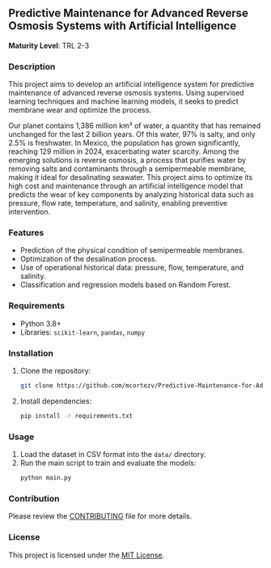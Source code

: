 ## Predictive Maintenance for Advanced Reverse Osmosis Systems with Artificial Intelligence

**Maturity Level**: TRL 2-3

### Description
This project aims to develop an artificial intelligence system for predictive maintenance of advanced reverse osmosis systems. Using supervised learning techniques and machine learning models, it seeks to predict membrane wear and optimize the process.

Our planet contains 1,386 million km³ of water, a quantity that has remained unchanged for the last 2 billion years. Of this water, 97% is salty, and only 2.5% is freshwater. In Mexico, the population has grown significantly, reaching 129 million in 2024, exacerbating water scarcity. Among the emerging solutions is reverse osmosis, a process that purifies water by removing salts and contaminants through a semipermeable membrane, making it ideal for desalinating seawater. This project aims to optimize its high cost and maintenance through an artificial intelligence model that predicts the wear of key components by analyzing historical data such as pressure, flow rate, temperature, and salinity, enabling preventive intervention.

### Features
- Prediction of the physical condition of semipermeable membranes.
- Optimization of the desalination process.
- Use of operational historical data: pressure, flow, temperature, and salinity.
- Classification and regression models based on Random Forest.

### Requirements
- Python 3.8+
- Libraries: `scikit-learn`, `pandas`, `numpy`

### Installation
1. Clone the repository:
   ```bash
   git clone https://github.com/mcortezv/Predictive-Maintenance-for-Advanced-Reverse-Osmosis-Systems-with-Artificial-Intelligence
   ```
2. Install dependencies:
   ```bash
   pip install -r requirements.txt
   ```

### Usage
1. Load the dataset in CSV format into the `data/` directory.
2. Run the main script to train and evaluate the models:
   ```bash
   python main.py
   ```

### Contribution
Please review the [CONTRIBUTING](./CONTRIBUTING.md) file for more details.

### License
This project is licensed under the [MIT License](./LICENSE.md).